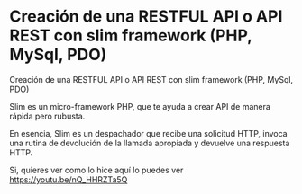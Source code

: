 # Creación de una RESTFUL API o API REST con slim framework (PHP, MySql, PDO)

Creación de una RESTFUL API o API REST con slim framework (PHP, MySql, PDO)

Slim es un micro-framework PHP, que te ayuda a crear API de manera rápida pero rubusta.

En esencia, Slim es un despachador que recibe una solicitud HTTP, invoca una rutina de devolución de la llamada apropiada y devuelve una respuesta HTTP.

Si, quieres ver como lo hice aquí lo puedes ver https://youtu.be/nQ_HHRZTa5Q


